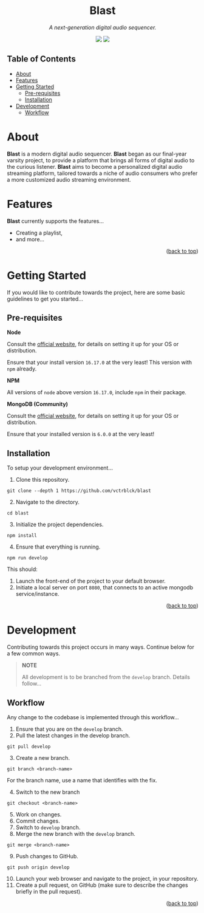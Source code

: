<div align="center">
  <h1 id="title">Blast</h1>

  <em>A next-generation digital audio sequencer.</em>

  <img src="https://img.shields.io/badge/node-16.17.0-brightgreen?style=flat-square&logo=nodedotjs">
  <img src="https://img.shields.io/badge/JavaScript-ES2015-yellow?style=flat-square&logo=javascript">
</div>

## Table of Contents
- [About](#about)
- [Features](#features)
- [Getting Started](#getting-started)
  - [Pre-requisites](#pre-requisites)
  - [Installation](#installation)
- [Development](#development)
  - [Workflow](#workflow)

# About

**Blast** is a modern digital audio sequencer. **Blast** began as our final-year varsity project, to provide a platform that brings all forms of digital audio to the curious listener. **Blast** aims to become a personalized digital audio streaming platform, tailored towards a niche of audio consumers who prefer a more customized audio streaming environment.

# Features

**Blast** currently supports the features...

- Creating a playlist,
- and more...

<p align="right">(<a href="readme-top">back to top</a>)</p>

# Getting Started

If you would like to contribute towards the project, here are some basic guidelines to get you started...

## Pre-requisites

**Node**

Consult the [official website](https://nodejs.org), for details on setting it up for your OS or distribution.

Ensure that your install version `16.17.0` at the very least! This version with `npm` already.

**NPM**

All versions of `node` above version `16.17.0`, include `npm` in their package.

**MongoDB (Community)**

Consult the [official website](https://www.mongodb.com/try/download/community), for details on setting it up for your OS or distribution.

Ensure that your installed version is `6.0.0` at the very least!

## Installation

To setup your development environment...

1. Clone this repository.

```
git clone --depth 1 https://github.com/vctrblck/blast
```

2. Navigate to the directory.

```
cd blast
```

3. Initialize the project dependencies.

```
npm install
```

4. Ensure that everything is running.

```
npm run develop
```

This should:

1. Launch the front-end of the project to your default browser.
2. Initiate a local server on port `8080`, that connects to an active mongodb service/instance.

<p align="right">(<a href="#readme-top">back to top</a>)</p>

# Development

Contributing towards this project occurs in many ways. Continue below for a few common ways.

>**NOTE**
>
> All development is to be branched from the `develop` branch. Details follow...

## Workflow

Any change to the codebase is implemented through this workflow...

1. Ensure that you are on the `develop` branch.
2. Pull the latest changes in the develop branch.

```
git pull develop
```

3. Create a new branch.

```
git branch <branch-name>
```

For the branch name, use a name that identifies with the fix.

4. Switch to the new branch

```
git checkout <branch-name>
```

5. Work on changes.
6. Commit changes.
7. Switch to `develop` branch.
8. Merge the new branch with the `develop` branch.

```
git merge <branch-name>
```

9. Push changes to GitHub.

```
git push origin develop
```

10. Launch your web browser and navigate to the project, in your repository.
11. Create a pull request, on GitHub (make sure to describe the changes briefly in the pull request).

<p align="right">(<a href="#readme-top">back to top</a>)</p>

